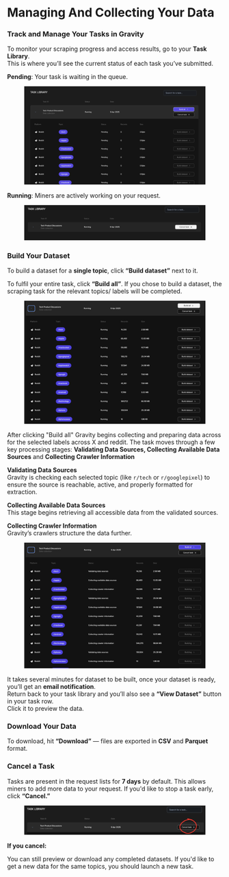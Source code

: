# Managing And Collecting Your Data

### Track and Manage Your Tasks in Gravity

To monitor your scraping progress and access results, go to your **Task Library**.\
This is where you’ll see the current status of each task you’ve submitted.

**Pending**: Your task is waiting in the queue.

<figure><img src="../../.gitbook/assets/Screenshot 2025-04-09 at 00.27.23.png" alt=""><figcaption></figcaption></figure>



**Running**: Miners are actively working on your request.

<figure><img src="../../.gitbook/assets/Screenshot 2025-04-09 at 14.28.50.png" alt=""><figcaption></figcaption></figure>

### Build Your Dataset

To build a dataset for a **single topic**, click **“Build dataset”** next to it.

To fulfil your entire task, click **“Build all”**. If you chose to build a dataset, the scraping task for the relevant topics/ labels will be completed.

<figure><img src="../../.gitbook/assets/Screenshot 2025-04-09 at 14.29.07.png" alt=""><figcaption></figcaption></figure>

After clicking "Build all" Gravity begins collecting and preparing data across for the selected labels across X and reddit. The task moves through a few key processing stages: **Validating Data Sources, Collecting Available Data Sources** and **Collecting Crawler Information**

**Validating Data Sources**\
Gravity is checking each selected topic (like `r/tech` or `r/googlepixel`) to ensure the source is reachable, active, and properly formatted for extraction.

**Collecting Available Data Sources**\
This stage begins retrieving all accessible data from the validated sources.

**Collecting Crawler Information**\
Gravity’s crawlers structure the data further.

<figure><img src="../../.gitbook/assets/Screenshot 2025-04-09 at 15.22.48.png" alt=""><figcaption></figcaption></figure>

It takes several minutes for dataset to be built, once your dataset is ready, you’ll get an **email notification**.\
Return back to your task library and you’ll also see a **“View Dataset”** button in your task row.\
Click it to preview the data.

### Download Your Data

To download, hit **“Download”** — files are exported in **CSV** and **Parquet** format.

### Cancel a Task

Tasks are present in the request lists for **7 days** by default. This allows miners to add more data to your request. If you'd like to stop a task early, click **“Cancel.”**

<figure><img src="../../.gitbook/assets/canva 5.png" alt=""><figcaption></figcaption></figure>

**If you cancel:**

You can still preview or download any completed datasets. If you'd like to get a new data for the same topics, you should launch a new task.
